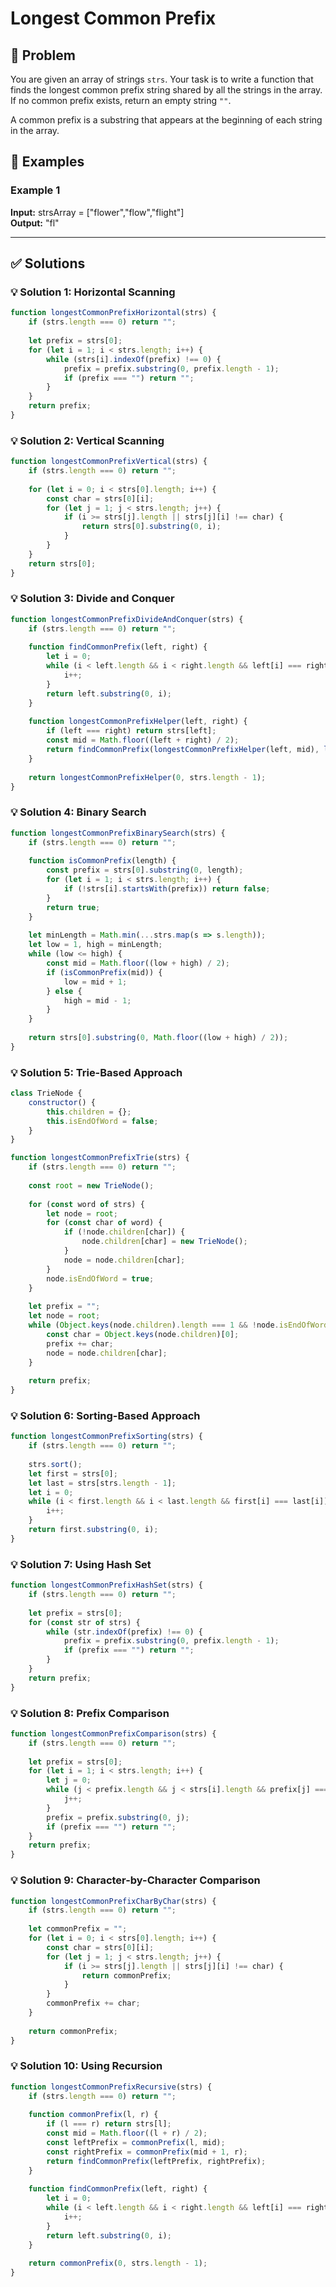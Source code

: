 # Longest Common Prefix

## 📝 Problem

You are given an array of strings `strs`. Your task is to write a function that finds the longest common prefix string shared by all the strings in the array. If no common prefix exists, return an empty string `""`.

A common prefix is a substring that appears at the beginning of each string in the array.


## 📌 Examples

### Example 1

**Input:** strsArray = ["flower","flow","flight"]  
**Output:** "fl"

---

## ✅ Solutions

### 💡 Solution 1: Horizontal Scanning

```javascript
function longestCommonPrefixHorizontal(strs) {
    if (strs.length === 0) return "";
    
    let prefix = strs[0];
    for (let i = 1; i < strs.length; i++) {
        while (strs[i].indexOf(prefix) !== 0) {
            prefix = prefix.substring(0, prefix.length - 1);
            if (prefix === "") return "";
        }
    }
    return prefix;
}
```

### 💡 Solution 2: Vertical Scanning

```javascript
function longestCommonPrefixVertical(strs) {
    if (strs.length === 0) return "";
    
    for (let i = 0; i < strs[0].length; i++) {
        const char = strs[0][i];
        for (let j = 1; j < strs.length; j++) {
            if (i >= strs[j].length || strs[j][i] !== char) {
                return strs[0].substring(0, i);
            }
        }
    }
    return strs[0];
}
```

### 💡 Solution 3: Divide and Conquer

```javascript
function longestCommonPrefixDivideAndConquer(strs) {
    if (strs.length === 0) return "";
    
    function findCommonPrefix(left, right) {
        let i = 0;
        while (i < left.length && i < right.length && left[i] === right[i]) {
            i++;
        }
        return left.substring(0, i);
    }
    
    function longestCommonPrefixHelper(left, right) {
        if (left === right) return strs[left];
        const mid = Math.floor((left + right) / 2);
        return findCommonPrefix(longestCommonPrefixHelper(left, mid), longestCommonPrefixHelper(mid + 1, right));
    }
    
    return longestCommonPrefixHelper(0, strs.length - 1);
}
```

### 💡 Solution 4: Binary Search

```javascript
function longestCommonPrefixBinarySearch(strs) {
    if (strs.length === 0) return "";
    
    function isCommonPrefix(length) {
        const prefix = strs[0].substring(0, length);
        for (let i = 1; i < strs.length; i++) {
            if (!strs[i].startsWith(prefix)) return false;
        }
        return true;
    }
    
    let minLength = Math.min(...strs.map(s => s.length));
    let low = 1, high = minLength;
    while (low <= high) {
        const mid = Math.floor((low + high) / 2);
        if (isCommonPrefix(mid)) {
            low = mid + 1;
        } else {
            high = mid - 1;
        }
    }
    
    return strs[0].substring(0, Math.floor((low + high) / 2));
}
```

### 💡 Solution 5: Trie-Based Approach

```javascript
class TrieNode {
    constructor() {
        this.children = {};
        this.isEndOfWord = false;
    }
}

function longestCommonPrefixTrie(strs) {
    if (strs.length === 0) return "";
    
    const root = new TrieNode();
    
    for (const word of strs) {
        let node = root;
        for (const char of word) {
            if (!node.children[char]) {
                node.children[char] = new TrieNode();
            }
            node = node.children[char];
        }
        node.isEndOfWord = true;
    }
    
    let prefix = "";
    let node = root;
    while (Object.keys(node.children).length === 1 && !node.isEndOfWord) {
        const char = Object.keys(node.children)[0];
        prefix += char;
        node = node.children[char];
    }
    
    return prefix;
}
```

### 💡 Solution 6: Sorting-Based Approach

```javascript
function longestCommonPrefixSorting(strs) {
    if (strs.length === 0) return "";
    
    strs.sort();
    let first = strs[0];
    let last = strs[strs.length - 1];
    let i = 0;
    while (i < first.length && i < last.length && first[i] === last[i]) {
        i++;
    }
    return first.substring(0, i);
}
```

### 💡 Solution 7: Using Hash Set

```javascript
function longestCommonPrefixHashSet(strs) {
    if (strs.length === 0) return "";
    
    let prefix = strs[0];
    for (const str of strs) {
        while (str.indexOf(prefix) !== 0) {
            prefix = prefix.substring(0, prefix.length - 1);
            if (prefix === "") return "";
        }
    }
    return prefix;
}
```

### 💡 Solution 8: Prefix Comparison

```javascript
function longestCommonPrefixComparison(strs) {
    if (strs.length === 0) return "";
    
    let prefix = strs[0];
    for (let i = 1; i < strs.length; i++) {
        let j = 0;
        while (j < prefix.length && j < strs[i].length && prefix[j] === strs[i][j]) {
            j++;
        }
        prefix = prefix.substring(0, j);
        if (prefix === "") return "";
    }
    return prefix;
}
```

### 💡 Solution 9: Character-by-Character Comparison

```javascript
function longestCommonPrefixCharByChar(strs) {
    if (strs.length === 0) return "";
    
    let commonPrefix = "";
    for (let i = 0; i < strs[0].length; i++) {
        const char = strs[0][i];
        for (let j = 1; j < strs.length; j++) {
            if (i >= strs[j].length || strs[j][i] !== char) {
                return commonPrefix;
            }
        }
        commonPrefix += char;
    }
    
    return commonPrefix;
}
```

### 💡 Solution 10: Using Recursion

```javascript
function longestCommonPrefixRecursive(strs) {
    if (strs.length === 0) return "";
    
    function commonPrefix(l, r) {
        if (l === r) return strs[l];
        const mid = Math.floor((l + r) / 2);
        const leftPrefix = commonPrefix(l, mid);
        const rightPrefix = commonPrefix(mid + 1, r);
        return findCommonPrefix(leftPrefix, rightPrefix);
    }
    
    function findCommonPrefix(left, right) {
        let i = 0;
        while (i < left.length && i < right.length && left[i] === right[i]) {
            i++;
        }
        return left.substring(0, i);
    }
    
    return commonPrefix(0, strs.length - 1);
}
```